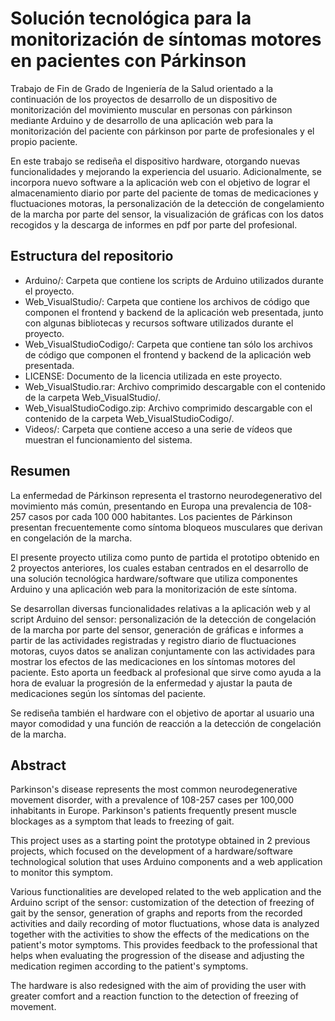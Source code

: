 # Solución tecnológica para la monitorización de síntomas motores en pacientes con Párkinson

Trabajo de Fin de Grado de Ingeniería de la Salud orientado a la continuación de los proyectos de desarrollo de un dispositivo de monitorización del movimiento muscular en personas con párkinson mediante Arduino y de desarrollo de una aplicación web para la monitorización del paciente con párkinson por parte de profesionales y el propio paciente. 

En este trabajo se rediseña el dispositivo hardware, otorgando nuevas funcionalidades y mejorando la experiencia del usuario. Adicionalmente, se incorpora nuevo software a la aplicación web con el objetivo de lograr el almacenamiento diario por parte del paciente de tomas de medicaciones y fluctuaciones motoras, la personalización de la detección de congelamiento de la marcha por parte del sensor, la visualización de gráficas con los datos recogidos y la descarga de informes en pdf por parte del profesional.
## Estructura del repositorio
- Arduino/: Carpeta que contiene los scripts de Arduino utilizados durante el proyecto.
- Web_VisualStudio/: Carpeta que contiene los archivos de código que componen el frontend y backend de la aplicación web presentada, junto con algunas bibliotecas y recursos software utilizados durante el proyecto.
- Web_VisualStudioCodigo/: Carpeta que contiene tan sólo los archivos de código que componen el frontend y backend de la aplicación web presentada.
- LICENSE: Documento de la licencia utilizada en este proyecto.
- Web_VisualStudio.rar: Archivo comprimido descargable con el contenido de la carpeta Web_VisualStudio/.
- Web_VisualStudioCodigo.zip: Archivo comprimido descargable con el contenido de la carpeta Web_VisualStudioCodigo/.
- Videos/: Carpeta que contiene acceso a una serie de vídeos que muestran el funcionamiento del sistema.
## Resumen 
La enfermedad de Párkinson representa el trastorno neurodegenerativo del movimiento más común, presentando en Europa una prevalencia de 108-257 casos por cada 100 000 habitantes. Los pacientes de Párkinson presentan frecuentemente como síntoma bloqueos musculares que derivan en congelación de la marcha.

El presente proyecto utiliza como punto de partida el prototipo obtenido en 2 proyectos anteriores, los cuales estaban centrados en el desarrollo de una solución tecnológica hardware/software que utiliza componentes Arduino y una aplicación web para la monitorización de este síntoma. 

Se desarrollan diversas funcionalidades relativas a la aplicación web y al script Arduino del sensor: personalización de la detección de congelación de la marcha por parte del sensor, generación de gráficas e informes a partir de las actividades registradas y registro diario de fluctuaciones motoras, cuyos datos se analizan conjuntamente con las actividades para mostrar los efectos de las medicaciones en los síntomas motores del paciente. Esto aporta un feedback al profesional que sirve como ayuda a la hora de evaluar la progresión de la enfermedad y ajustar la pauta de medicaciones según los síntomas del paciente.

Se rediseña también el hardware con el objetivo de aportar al usuario una mayor comodidad y una función de reacción a la detección de congelación de la marcha.
## Abstract
Parkinson's disease represents the most common neurodegenerative movement disorder, with a prevalence of 108-257 cases per 100,000 inhabitants in Europe. Parkinson's patients frequently present muscle blockages as a symptom that leads to freezing of gait.

This project uses as a starting point the prototype obtained in 2 previous projects, which focused on the development of a hardware/software technological solution that uses Arduino components and a web application to monitor this symptom.

Various functionalities are developed related to the web application and the Arduino script of the sensor: customization of the detection of freezing of gait by the sensor, generation of graphs and reports from the recorded activities and daily recording of motor fluctuations, whose data is analyzed together with the activities to show the effects of the medications on the patient's motor symptoms. This provides feedback to the professional that helps when evaluating the progression of the disease and adjusting the medication regimen according to the patient's symptoms.

The hardware is also redesigned with the aim of providing the user with greater comfort and a reaction function to the detection of freezing of movement.
